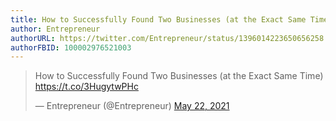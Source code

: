 ```yaml
---
title: How to Successfully Found Two Businesses (at the Exact Same Time
author: Entrepreneur 
authorURL: https://twitter.com/Entrepreneur/status/1396014223650656258
authorFBID: 100002976521003
---
```


<blockquote class="twitter-tweet"><p lang="en" dir="ltr">How to Successfully Found Two Businesses (at the Exact Same Time) <a href="https://t.co/3HugytwPHc">https://t.co/3HugytwPHc</a></p>&mdash; Entrepreneur (@Entrepreneur) <a href="https://twitter.com/Entrepreneur/status/1396014223650656258?ref_src=twsrc%5Etfw">May 22, 2021</a></blockquote> <script async src="https://platform.twitter.com/widgets.js" charset="utf-8"></script> 
